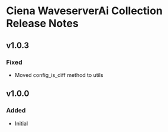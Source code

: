 # Ciena WaveserverAi Collection Release Notes

## v1.0.3

### Fixed
- Moved config_is_diff method to utils

## v1.0.0

### Added
- Initial
